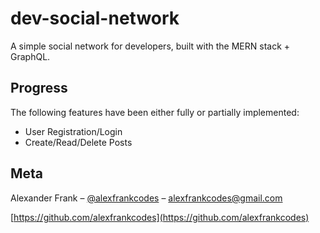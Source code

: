# dev-social-network
A simple social network for developers, built with the MERN stack + GraphQL.

## Progress

The following features have been either fully or partially implemented:

- User Registration/Login
- Create/Read/Delete Posts

## Meta

Alexander Frank – [@alexfrankcodes](https://twitter.com/alexfrankcodes) – alexfrankcodes@gmail.com

[https://github.com/alexfrankcodes](https://github.com/alexfrankcodes)
